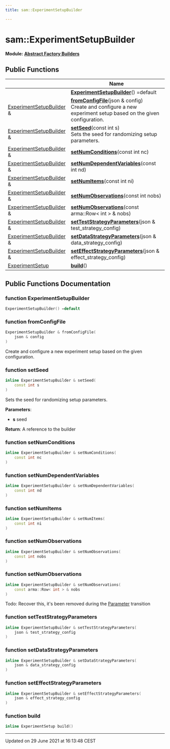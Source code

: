 ```yaml
---
title: sam::ExperimentSetupBuilder

---
```


# sam::ExperimentSetupBuilder

**Module:** **[Abstract Factory Builders](/doxygen/Modules/group___abstract_builders/)**



## Public Functions

|                | Name           |
| -------------- | -------------- |
| | **[ExperimentSetupBuilder](/doxygen/Classes/classsam_1_1_experiment_setup_builder/#function-experimentsetupbuilder)**() =default |
| [ExperimentSetupBuilder](/doxygen/Classes/classsam_1_1_experiment_setup_builder/) & | **[fromConfigFile](/doxygen/Classes/classsam_1_1_experiment_setup_builder/#function-fromconfigfile)**(json & config)<br>Create and configure a new experiment setup based on the given configuration.  |
| [ExperimentSetupBuilder](/doxygen/Classes/classsam_1_1_experiment_setup_builder/) & | **[setSeed](/doxygen/Classes/classsam_1_1_experiment_setup_builder/#function-setseed)**(const int s)<br>Sets the seed for randomizing setup parameters.  |
| [ExperimentSetupBuilder](/doxygen/Classes/classsam_1_1_experiment_setup_builder/) & | **[setNumConditions](/doxygen/Classes/classsam_1_1_experiment_setup_builder/#function-setnumconditions)**(const int nc) |
| [ExperimentSetupBuilder](/doxygen/Classes/classsam_1_1_experiment_setup_builder/) & | **[setNumDependentVariables](/doxygen/Classes/classsam_1_1_experiment_setup_builder/#function-setnumdependentvariables)**(const int nd) |
| [ExperimentSetupBuilder](/doxygen/Classes/classsam_1_1_experiment_setup_builder/) & | **[setNumItems](/doxygen/Classes/classsam_1_1_experiment_setup_builder/#function-setnumitems)**(const int ni) |
| [ExperimentSetupBuilder](/doxygen/Classes/classsam_1_1_experiment_setup_builder/) & | **[setNumObservations](/doxygen/Classes/classsam_1_1_experiment_setup_builder/#function-setnumobservations)**(const int nobs) |
| [ExperimentSetupBuilder](/doxygen/Classes/classsam_1_1_experiment_setup_builder/) & | **[setNumObservations](/doxygen/Classes/classsam_1_1_experiment_setup_builder/#function-setnumobservations)**(const arma::Row< int > & nobs) |
| [ExperimentSetupBuilder](/doxygen/Classes/classsam_1_1_experiment_setup_builder/) & | **[setTestStrategyParameters](/doxygen/Classes/classsam_1_1_experiment_setup_builder/#function-setteststrategyparameters)**(json & test_strategy_config) |
| [ExperimentSetupBuilder](/doxygen/Classes/classsam_1_1_experiment_setup_builder/) & | **[setDataStrategyParameters](/doxygen/Classes/classsam_1_1_experiment_setup_builder/#function-setdatastrategyparameters)**(json & data_strategy_config) |
| [ExperimentSetupBuilder](/doxygen/Classes/classsam_1_1_experiment_setup_builder/) & | **[setEffectStrategyParameters](/doxygen/Classes/classsam_1_1_experiment_setup_builder/#function-seteffectstrategyparameters)**(json & effect_strategy_config) |
| [ExperimentSetup](/doxygen/Classes/classsam_1_1_experiment_setup/) | **[build](/doxygen/Classes/classsam_1_1_experiment_setup_builder/#function-build)**() |

## Public Functions Documentation

### function ExperimentSetupBuilder

```cpp
ExperimentSetupBuilder() =default
```


### function fromConfigFile

```cpp
ExperimentSetupBuilder & fromConfigFile(
    json & config
)
```

Create and configure a new experiment setup based on the given configuration. 

### function setSeed

```cpp
inline ExperimentSetupBuilder & setSeed(
    const int s
)
```

Sets the seed for randomizing setup parameters. 

**Parameters**: 

  * **s** seed


**Return**: A reference to the builder 

### function setNumConditions

```cpp
inline ExperimentSetupBuilder & setNumConditions(
    const int nc
)
```


### function setNumDependentVariables

```cpp
inline ExperimentSetupBuilder & setNumDependentVariables(
    const int nd
)
```


### function setNumItems

```cpp
inline ExperimentSetupBuilder & setNumItems(
    const int ni
)
```


### function setNumObservations

```cpp
inline ExperimentSetupBuilder & setNumObservations(
    const int nobs
)
```


### function setNumObservations

```cpp
inline ExperimentSetupBuilder & setNumObservations(
    const arma::Row< int > & nobs
)
```


Todo: Recover this, it's been removed during the [Parameter](/doxygen/Classes/classsam_1_1_parameter/) transition 


### function setTestStrategyParameters

```cpp
inline ExperimentSetupBuilder & setTestStrategyParameters(
    json & test_strategy_config
)
```


### function setDataStrategyParameters

```cpp
inline ExperimentSetupBuilder & setDataStrategyParameters(
    json & data_strategy_config
)
```


### function setEffectStrategyParameters

```cpp
inline ExperimentSetupBuilder & setEffectStrategyParameters(
    json & effect_strategy_config
)
```


### function build

```cpp
inline ExperimentSetup build()
```


-------------------------------

Updated on 29 June 2021 at 16:13:48 CEST